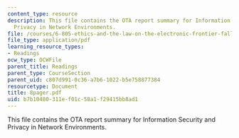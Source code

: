 ```yaml
---
content_type: resource
description: This file contains the OTA report summary for Information Security and
  Privacy in Network Environments.
file: /courses/6-805-ethics-and-the-law-on-the-electronic-frontier-fall-2005/b7b10480311ef01c58a1f29415bb8ad1_8pager.pdf
file_type: application/pdf
learning_resource_types:
- Readings
ocw_type: OCWFile
parent_title: Readings
parent_type: CourseSection
parent_uid: c807d991-0c36-a7b6-1022-b5e758877384
resourcetype: Document
title: 8pager.pdf
uid: b7b10480-311e-f01c-58a1-f29415bb8ad1
---
```

This file contains the OTA report summary for Information Security and Privacy in Network Environments.

